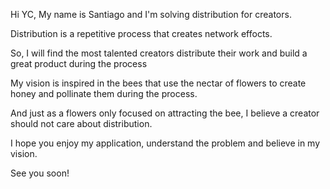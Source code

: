 Hi YC,
My name is Santiago
and I'm solving distribution for creators.

Distribution is a repetitive process
that creates network effocts.

So, I will find the most talented creators
distribute their work
and build a great product during the process

My vision is inspired in the bees
that use the nectar of flowers to create honey
and pollinate them during the process.

And just as a flowers only focused on attracting the bee, 
I believe a creator should not care about distribution.

I hope you enjoy my application,
understand the problem
and believe in my vision.

See you soon!






